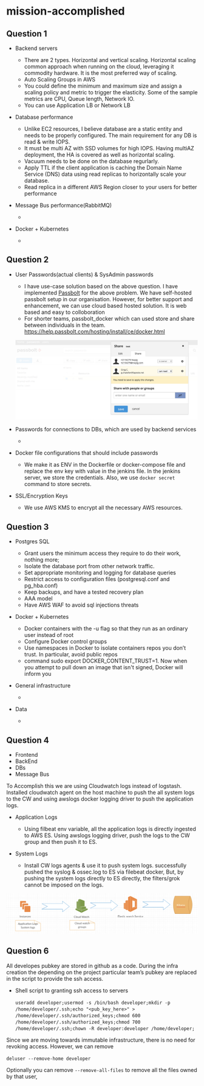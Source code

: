 mission-accomplished
====================

Question 1
----------

* Backend servers
  * There are 2 types. Horizontal and vertical scaling. Horizontal scaling common approach when running on the cloud, leveraging it commodity hardware. It is the most preferred way of scaling.
  * Auto Scaling Groups in AWS
  * You could define the minimum and maximum size and assign a scaling policy and metric to trigger the elasticity. Some of the sample metrics are CPU, Queue length, Network IO.
  * You can use Application LB or Network LB

* Database performance
  * Unlike EC2 resources, I believe database are a static entity and needs to be properly configured. The main requirement for any DB is read & write IOPS.
  * It must be multi AZ with SSD volumes for high IOPS. Having multiAZ deployment, the HA is covered as well as horizontal scaling.
  * Vacuum needs to be done on the database regurlarly.
  * Apply TTL if the client application is caching the Domain Name Service (DNS) data using read replicas to horizontally scale your database.
  * Read replica in a different AWS Region closer to your users for better performance

* Message Bus performance(RabbitMQ)
  * <pending>

* Docker + Kubernetes
  * <pending>

Question 2
----------

* User Passwords(actual clients) & SysAdmin passwords
  * I have use-case solution based on the above question. I have implemented [Passbolt][] for the above problem. We have self-hosted passbolt setup in our organisation. However, for better support and enhancement, we can use cloud based hosted solution. It is web based and easy to colloboration
  * For shorter teams, passbolt_docker which can used store and share between individuals in the team. https://help.passbolt.com/hosting/install/ce/docker.html

  ![Passbolt](https://github.com/karthikholla/mission-accomplished/blob/master/images/passbolt.png)

* Passwords for connections to DBs, which are used by backend services
  * <pending>

* Docker file configurations that should include passwords
  * We make it as ENV in the Dockerfile or docker-compose file and  replace the env key with value in the jenkins file. In the jenkins server, we store the credentials. Also, we use `docker secret` command to store secrets.

* SSL/Encryption Keys
  * We use AWS KMS to encrypt all the necessary AWS resources.

Question 3
----------

* Postgres SQL
  * Grant users the minimum access they require to do their work, nothing more;
  * Isolate the database port from other network traffic.
  * Set appropriate monitoring and logging for database queries
  * Restrict access to configuration files (postgresql.conf and pg_hba.conf)
  * Keep backups, and have a tested recovery plan
  * AAA model
  * Have AWS WAF to avoid sql injections threats

* Docker + Kubernetes
  * Docker containers with the -u flag so that they run as an ordinary user instead of root
  * Configure Docker control groups
  * Use namespaces in Docker to isolate containers repos you don’t trust. In particular, avoid public repos
  * command sudo export DOCKER_CONTENT_TRUST=1. Now when you attempt to pull down an image that isn't signed, Docker will inform you

* General infrastructure
  * <pending>

* Data
  * <pending>


Question 4
----------

* Frontend
* BackEnd
* DBs
* Message Bus

To Accomplish this we are using Cloudwatch logs instead of logstash. Installed cloudwatch agent on the host machine to push the all system logs to the CW and using awslogs docker logging driver to push the application logs.

* Application Logs
  * Using filbeat env variable, all the application logs is directly ingested to AWS ES. Using awslogs logging driver, push the logs to the CW group and then push it to ES.

* System Logs
  * Install CW logs agents & use it to push system logs. successfully pushed the syslog & ossec.log to ES via filebeat docker, But, by pushing the system logs directly to ES directly, the filters/grok cannot be imposed on the logs.

![Image of Architecture](https://github.com/karthikholla/mission-accomplished/blob/master/images/diagram2.png)


Question 6
----------

All developes pubkey are stored in github as a code. During the infra creation the depending on the project particular team’s pubkey are replaced in the script to provide the ssh access.

* Shell script to granting ssh access to servers

  `useradd developer;usermod -s /bin/bash developer;mkdir -p /home/developer/.ssh;echo "<pub_key_here>" > /home/developer/.ssh/authorized_keys;chmod 600 /home/developer/.ssh/authorized_keys;chmod 700 /home/developer/.ssh;chown -R developer:developer /home/developer;`

Since we are moving towards immutable infrastructure, there is no need for revoking access. However, we can remove

  `deluser --remove-home developer`

Optionally you can remove `--remove-all-files` to remove all the files owned by that user,

[Passbolt]: https://www.passbolt.com/
